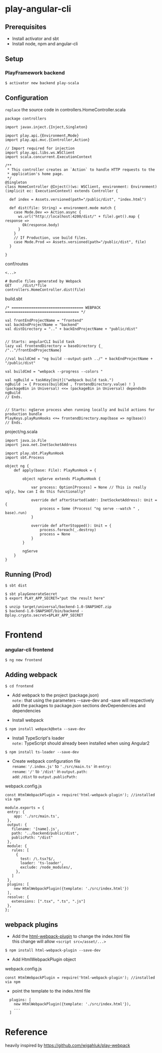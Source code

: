 # play-angular-cli


## Prerequisites

* Install activator and sbt
* Install node, npm and angular-cli

## Setup

### PlayFramework backend

```
$ activator new backend play-scala
```

## Configuration

`replace` the source code in controllers.HomeController.scala

```
package controllers

import javax.inject.{Inject,Singleton}

import play.api.{Environment,Mode}
import play.api.mvc.{Controller,Action}

// Import required for injection
import play.api.libs.ws.WSClient
import scala.concurrent.ExecutionContext

/**
 * This controller creates an `Action` to handle HTTP requests to the
 * application's home page.
 */
@Singleton
class HomeController @Inject()(ws: WSClient, environment: Environment)(implicit ec: ExecutionContext) extends Controller {

  def index = Assets.versioned(path="/public/dist", "index.html")

  def dist(file: String) = environment.mode match {
    case Mode.Dev => Action.async {
      ws.url("http://localhost:4200/dist/" + file).get().map { response =>
        Ok(response.body)
      }
    }
    // If Production, use build files.
    case Mode.Prod => Assets.versioned(path="/public/dist", file)
  }

}

```
conf/routes

```
<...>

# Bundle files generated by Webpack
GET     /dist/*file                 controllers.HomeController.dist(file)
```

build.sbt
```
/* ================================= WEBPACK ================================== */

val frontEndProjectName = "frontend"
val backEndProjectName = "backend"
val distDirectory = ".." + backEndProjectName + "public/dist"


// Starts: angularCLI build task
lazy val frontendDirectory = baseDirectory {_ /".."/frontEndProjectName}

//val buildCmd = "ng build --output-path ../" + backEndProjectName + "/public/dist"

val buildCmd = "webpack --progress --colors "

val ngBuild = taskKey[Unit]("webpack build task.")
ngBuild := { Process(buildCmd , frontendDirectory.value) ! }
(packageBin in Universal) <<= (packageBin in Universal) dependsOn ngBuild
// Ends.


// Starts: ngServe process when running locally and build actions for production bundle
PlayKeys.playRunHooks <+= frontendDirectory.map(base => ng(base))
// Ends.

```

project/ng.scala
```
import java.io.File
import java.net.InetSocketAddress

import play.sbt.PlayRunHook
import sbt.Process

object ng {
    def apply(base: File): PlayRunHook = {

        object ngServe extends PlayRunHook {

            var process: Option[Process] = None // This is really ugly, how can I do this functionally?

            override def afterStarted(addr: InetSocketAddress): Unit = {
                process = Some (Process( "ng serve --watch " , base).run)
            }

            override def afterStopped(): Unit = {
                process.foreach(_.destroy)
                process = None
            }
        }

        ngServe
    }
}
```

## Running (Prod)

```
$ sbt dist
```

```
$ sbt playGenerateSecret
$ export PLAY_APP_SECRET="put the result here"
```

```
$ unzip target/universal/backend-1.0-SNAPSHOT.zip
$ backend-1.0-SNAPSHOT/bin/backend -Dplay.crypto.secret=$PLAY_APP_SECRET
```

# Frontend

### angular-cli frontend
```
$ ng new frontend
```

## Adding webpack
```
$ cd frontend
```

* Add webpack to the project (package.json)  
  `note:` that using the parameters --save-dev and -save will respectively 
  add the packages to package.json sections devDependencies and dependencies

* Install webpack
```
$ npm install webpack@beta --save-dev 
```
* Install TypeScript's loader  
  `note:` TypeScript should already been installed when using Angular2
```
$ npm install ts-loader --save-dev 
```
* Create webpack configuration file   
   `rename`: `'/.index.js'` to `'./src/main.ts'` in `entry:`  
   `rename`: `'/'` to `'/dist'` in `output.path:`  
   `add`: `/dist` to `output.publicPath:`

webpack.config.js
```
const HtmlWebpackPlugin = require('html-webpack-plugin'); //installed via npm

module.exports = {
 entry: {
    app: './src/main.ts',
 },
 output: {
   filename: '[name].js',
   path: '../backend/public/dist',
   publicPath: "/dist"
 },
 module: {
   rules: [
     {
       test: /\.tsx?$/,
       loader: 'ts-loader',
       exclude: /node_modules/,
     },
   ]
 },
 plugins: [
    new HtmlWebpackPlugin({template: './src/index.html'})
 ],
 resolve: {
   extensions: [".tsx", ".ts", ".js"]
 },
};
```


## webpack plugins

* Add the [html-webpack-plugin](https://webpack.js.org/concepts/plugins/#configuration) to change the index.html file  
  this change will allow `<script src=/asset/...>`

```
$ npm install html-webpack-plugin --save-dev
```
* Add HtmlWebpackPlugin object

webpack.config.js
```
const HtmlWebpackPlugin = require('html-webpack-plugin'); //installed via npm
```
* point the template to the index.html file  

```
  plugins: [
    new HtmlWebpackPlugin({template: './src/index.html'}),
    ...
  ]
```
# Reference
heavily inspired by https://github.com/wigahluk/play-webpack
